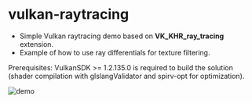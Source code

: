# vulkan-raytracing

* Simple Vulkan raytracing demo based on __VK_KHR_ray_tracing__ extension.
* Example of how to use ray differentials for texture filtering.

Prerequisites: VulkanSDK >= 1.2.135.0 is required to build the solution (shader compilation with glslangValidator and spirv-opt for optimization).

![demo](https://user-images.githubusercontent.com/4964024/48605463-26722a00-e97d-11e8-9548-65de42d50c21.png)
